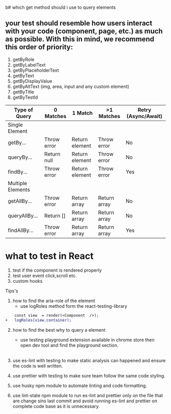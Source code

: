 b# which get method should i use to query elements

## your test should resemble how users interact with your code (component, page, etc.) as much as possible. With this in mind, we recommend this order of priority:

1. getByRole
2. getByLabelText
3. getByPlaceholderText
4. getByText
5. getByDisplayValue
6. getByAltText (img, area, input and any custom element)
7. getByTitle
8. getByTestId

| Type of Query     | 0 Matches   | 1 Match        | >1 Matches   | Retry (Async/Await) |
| ----------------- | ----------- | -------------- | ------------ | ------------------- |
| Single Element    |             |                |              |                     |
| getBy...          | Throw error | Return element | Throw error  | No                  |
| queryBy...        | Return null | Return element | Throw error  | No                  |
| findBy...         | Throw error | Return element | Throw error  | Yes                 |
| Multiple Elements |             |                |              |                     |
| getAllBy...       | Throw error | Return array   | Return array | No                  |
| queryAllBy...     | Return []   | Return array   | Return array | No                  |
| findAllBy...      | Throw error | Return array   | Return array | Yes                 |

# what to test in React

1. test if the component is rendered properly
2. test user event click,scroll etc.
3. custom hooks

Tips's

1. how to find the aria-role of the element
   - use logRoles method form the react-testing-library

```diff
  	const view  = render(<Component  />);
+	logRoles(view.container);

```

2. how to find the best why to query a element

   - use testing playground extension available in chrome store then open dev tool and find the playground section.

   </br>

3. use es-lint with testing to make static analysis can happened and ensure the code is well written.
   </br>

4. use prettier with testing to make sure team follow the same code styling.

5. use husky npm module to automate linting and code formatting.

6. use lint-state npm module to run es-lint and prettier only on the file that are change sins last commit and avoid running es-lint and prettier on complete code base as it is unnecessary.
